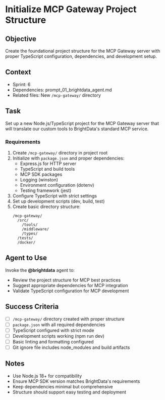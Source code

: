 # Initialize MCP Gateway Project Structure

## Objective

Create the foundational project structure for the MCP Gateway server with proper TypeScript configuration, dependencies, and development setup.

## Context

- Sprint: 6
- Dependencies: prompt_01_brightdata_agent.md
- Related files: New `/mcp-gateway/` directory

## Task

Set up a new Node.js/TypeScript project for the MCP Gateway server that will translate our custom tools to BrightData's standard MCP service.

### Requirements

1. Create `/mcp-gateway/` directory in project root
2. Initialize with `package.json` and proper dependencies:
   - Express.js for HTTP server
   - TypeScript and build tools
   - MCP SDK packages
   - Logging (winston)
   - Environment configuration (dotenv)
   - Testing framework (jest)
3. Configure TypeScript with strict settings
4. Set up development scripts (dev, build, test)
5. Create basic directory structure:
   ```
   /mcp-gateway/
     /src/
       /tools/
       /middleware/
       /types/
     /tests/
     /docker/
   ```

## Agent to Use

Invoke the **@brightdata** agent to:

- Review the project structure for MCP best practices
- Suggest appropriate dependencies for MCP integration
- Validate TypeScript configuration for MCP development

## Success Criteria

- [ ] `/mcp-gateway/` directory created with proper structure
- [ ] `package.json` with all required dependencies
- [ ] TypeScript configured with strict mode
- [ ] Development scripts working (npm run dev)
- [ ] Basic linting and formatting configured
- [ ] Git ignore file includes node_modules and build artifacts

## Notes

- Use Node.js 18+ for compatibility
- Ensure MCP SDK version matches BrightData's requirements
- Keep dependencies minimal but comprehensive
- Structure should support easy testing and deployment
